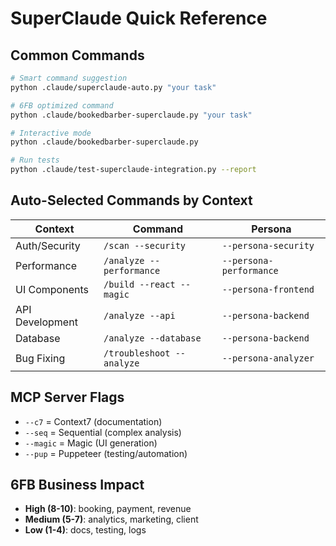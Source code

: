 # SuperClaude Quick Reference

## Common Commands
```bash
# Smart command suggestion
python .claude/superclaude-auto.py "your task"

# 6FB optimized command
python .claude/bookedbarber-superclaude.py "your task"

# Interactive mode
python .claude/bookedbarber-superclaude.py

# Run tests
python .claude/test-superclaude-integration.py --report
```

## Auto-Selected Commands by Context

| Context | Command | Persona |
|---------|---------|---------|
| Auth/Security | `/scan --security` | `--persona-security` |
| Performance | `/analyze --performance` | `--persona-performance` |
| UI Components | `/build --react --magic` | `--persona-frontend` |
| API Development | `/analyze --api` | `--persona-backend` |
| Database | `/analyze --database` | `--persona-backend` |
| Bug Fixing | `/troubleshoot --analyze` | `--persona-analyzer` |

## MCP Server Flags
- `--c7` = Context7 (documentation)
- `--seq` = Sequential (complex analysis)
- `--magic` = Magic (UI generation)
- `--pup` = Puppeteer (testing/automation)

## 6FB Business Impact
- **High (8-10)**: booking, payment, revenue
- **Medium (5-7)**: analytics, marketing, client
- **Low (1-4)**: docs, testing, logs
